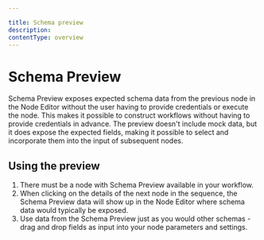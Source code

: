 ```yaml
---

title: Schema preview
description: 
contentType: overview
---
```


# Schema Preview

Schema Preview exposes expected schema data from the previous node in the Node Editor without the user having to provide credentials or execute the node. This makes it possible to construct workflows without having to provide credentials in advance. The preview doesn't include mock data, but it does expose the expected fields, making it possible to select and incorporate them into the input of subsequent nodes.

## Using the preview 

1. There must be a node with Schema Preview available in your workflow.
1. When clicking on the details of the next node in the sequence, the Schema Preview data will show up in the Node Editor where schema data would typically be exposed.
1. Use data from the Schema Preview just as you would other schemas - drag and drop fields as input into your node parameters and settings.
